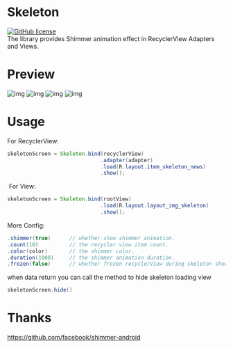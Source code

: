 # Skeleton
[![GitHub license](https://img.shields.io/badge/license-Apache%20License%202.0-blue.svg?style=flat)](http://www.apache.org/licenses/LICENSE-2.0)  
The library provides Shimmer animation effect in RecyclerView Adapters and Views.

# Preview


![img](screenshots/01.gif)
![img](screenshots/02.gif)
![img](screenshots/03.gif)
![img](screenshots/04.gif)

    
    

# Usage
  For RecyclerView:
  ```java
  skeletonScreen = Skeleton.bind(recyclerView)
                                .adapter(adapter)
                                .load(R.layout.item_skeleton_news)
                                .show();
  ``` 
       
                                
                         
  For View:
  ```java
  skeletonScreen = Skeleton.bind(rootView)
                                .load(R.layout.layout_img_skeleton)
                                .show();
  ```    
       
                                
                       
  More Config:
  ```java
  .shimmer(true)      // whether show shimmer animation.                      default is true
  .count(10)          // the recycler view item count.                        default is 10
  .color(color)       // the shimmer color.                                   default is #a2878787
  .duration(1000)     // the shimmer animation duration.                      default is 1000;
  .frozen(false)      // whether frozen recyclerView during skeleton showing  default is true; 
```
                            
  when data return you can call the method to hide skeleton loading view 
   ```java
  skeletonScreen.hide()
   ```
       
        
 # Thanks
 
 https://github.com/facebook/shimmer-android
 
